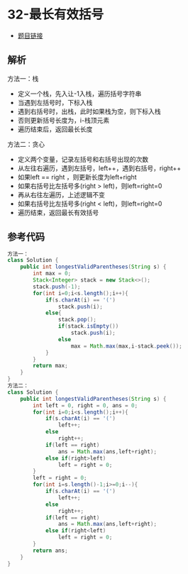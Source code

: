 # 32-最长有效括号

- [题目链接](https://leetcode-cn.com/problems/longest-valid-parentheses/)

## 解析

方法一：栈
- 定义一个栈，先入让-1入栈，遍历括号字符串
- 当遇到左括号时，下标入栈
- 遇到右括号时，出栈，此时如果栈为空，则下标入栈
- 否则更新括号长度为，i-栈顶元素
- 遍历结束后，返回最长长度

方法二：贪心
- 定义两个变量，记录左括号和右括号出现的次数
- 从左往右遍历，遇到左括号，left++，遇到右括号，right++
- 如果left == right ，则更新长度为left+right
- 如果右括号比左括号多(right > left)，则left=right=0
- 再从右往左遍历，上述逻辑不变
- 如果右括号比左括号多(right < left)，则left=right=0
- 遍历结束，返回最长有效括号


## 参考代码
```Java
方法一：
class Solution {
    public int longestValidParentheses(String s) {
        int max = 0;
        Stack<Integer> stack = new Stack<>();
        stack.push(-1);
        for(int i=0;i<s.length();i++){
            if(s.charAt(i) == '(')
                stack.push(i);
            else{
                stack.pop();
                if(stack.isEmpty())
                    stack.push(i);
                else    
                    max = Math.max(max,i-stack.peek());
            }
        }
        return max;
    }
}
方法二：
class Solution {
    public int longestValidParentheses(String s) {
        int left = 0, right = 0, ans = 0;
        for(int i=0;i<s.length();i++){
            if(s.charAt(i) == '(')
                left++;
            else
                right++;
            if(left == right)
                ans = Math.max(ans,left+right);
            else if(right>left)
                left = right = 0;
        }
        left = right = 0;  
        for(int i=s.length()-1;i>=0;i--){
            if(s.charAt(i) == '(')
                left++;
            else
                right++;
            if(left == right)
                ans = Math.max(ans,left+right);
            else if(right<left)
                left = right = 0;
        }
        return ans; 
    }
}
```
